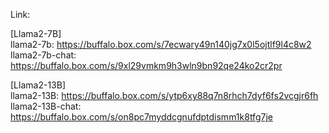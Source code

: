 Link:

[Llama2-7B]\
llama2-7b:         https://buffalo.box.com/s/7ecwary49n140jg7x0l5ojtlf9l4c8w2 \
llama2-7b-chat:    https://buffalo.box.com/s/9xl29vmkm9h3wln9bn92qe24ko2cr2pr 

[Llama2-13B]\
llama2-13B:        https://buffalo.box.com/s/ytp6xy88q7n8rhch7dyf6fs2vcgjr6fh \
llama2-13B-chat:   https://buffalo.box.com/s/on8pc7myddcgnufdptdismm1k8tfg7je
